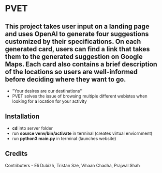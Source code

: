 # PVET

## This project takes user input on a landing page and uses OpenAI to generate four suggestions customized by their specifications. On each generated card, users can find a link that takes them to the generated suggestion on Google Maps. Each card also contains a brief description of the locations so users are well-informed before deciding where they want to go.

- "Your desires are our destinations"
- PVET solves the issue of browsing multiple different webistes when looking for a location for your activity

## Installation

- **cd** into server folder
- run **source venv/bin/activate** in terminal (creates virtual enviornment)
- run **python3 main.py** in terminal (launches website)

## Credits

Contributers - Eli Dubizh, Tristan Sze, Vihaan Chadha, Prajwal Shah
